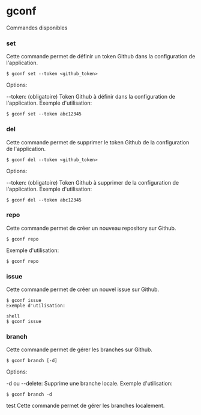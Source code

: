 # gconf
Commandes disponibles
### set
Cette commande permet de définir un token Github dans la configuration de l'application.

```shell
$ gconf set --token <github_token>
```
Options:


--token: (obligatoire) Token Github à définir dans la configuration de l'application.
Exemple d'utilisation:

```shell
$ gconf set --token abc12345
```
### del
Cette commande permet de supprimer le token Github de la configuration de l'application.

```shell
$ gconf del --token <github_token>
```
Options:

--token: (obligatoire) Token Github à supprimer de la configuration de l'application.
Exemple d'utilisation:

```shell
$ gconf del --token abc12345
```
### repo
Cette commande permet de créer un nouveau repository sur Github.

```shell
$ gconf repo
```
Exemple d'utilisation:

```shell
$ gconf repo
```
### issue
Cette commande permet de créer un nouvel issue sur Github.

```shell
$ gconf issue
Exemple d'utilisation:

shell
$ gconf issue
```
### branch
Cette commande permet de gérer les branches sur Github.

```shell
$ gconf branch [-d]
```
Options:

-d ou --delete: Supprime une branche locale.
Exemple d'utilisation:

```shell
$ gconf branch -d
```
test
Cette commande permet de gérer les branches localement.

